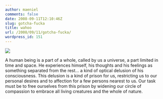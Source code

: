 ```yaml
---
author: maeniel
comments: false
date: 2008-09-11T12:10:46Z
slug: gotcha-fucka
title: wahoo
url: /2008/09/11/gotcha-fucka/
wordpress_id: 151
---
```


[![](https://maeniel.files.wordpress.com/2008/09/715.jpg)](https://maeniel.files.wordpress.com/2008/09/715.jpg)

A human being is a part of a whole, called by us a universe, a part limited in time and space. He experiences himself, his thoughts and his feelings as something separated from the rest… a kind of optical delusion of his consciousness. This delusion is a kind of prison for us, restricting us to our personal desires and to affection for a few persons nearest to us. Our task must be to free ourselves from this prison by widening our circle of compassion to embrace all living creatures and the whole of nature.
